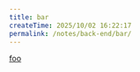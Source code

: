 ```yaml
---
title: bar
createTime: 2025/10/02 16:22:17
permalink: /notes/back-end/bar/
---
```


[foo](./foo.md)
